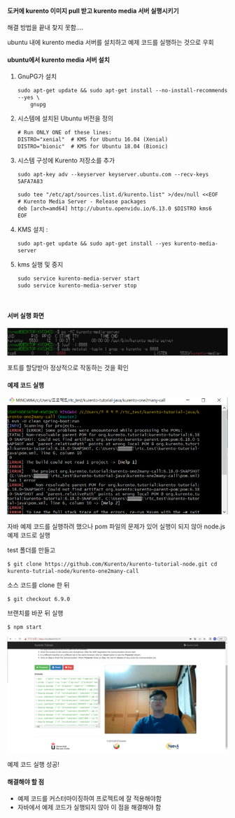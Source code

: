 #### 도커에 kurento 이미지 pull 받고 kurento media 서버 실행시키기



해결 방법을 끝내 찾지 못함....

ubuntu 내에 kurento media 서버를 설치하고 예제 코드를 실행하는 것으로 우회



#### ubuntu에서 kurento media 서버 설치



1. GnuPG가 설치

   ```
   sudo apt-get update && sudo apt-get install --no-install-recommends --yes \
       gnupg
   ```

2. 시스템에 설치된 Ubuntu 버전을 정의

   ```
   # Run ONLY ONE of these lines:
   DISTRO="xenial"  # KMS for Ubuntu 16.04 (Xenial)
   DISTRO="bionic"  # KMS for Ubuntu 18.04 (Bionic)

   ```

3. 시스템 구성에 Kurento 저장소를 추가

   ```
   sudo apt-key adv --keyserver keyserver.ubuntu.com --recv-keys 5AFA7A83

   ```

   ```
   sudo tee "/etc/apt/sources.list.d/kurento.list" >/dev/null <<EOF
   # Kurento Media Server - Release packages
   deb [arch=amd64] http://ubuntu.openvidu.io/6.13.0 $DISTRO kms6
   EOF

   ```

4. KMS 설치 :

   ```
   sudo apt-get update && sudo apt-get install --yes kurento-media-server
   ```



5. kms 실행 및 중지

   ```
   sudo service kurento-media-server start
   sudo service kurento-media-server stop
   ```

   ​

#### 서버 실행 화면



![22](./0714_webRTC_예제_test_2.assets/22.png)



포트를 할당받아 정상적으로 작동하는 것을 확인



#### 예제 코드 실행

![444](./0714_webRTC_예제_test_2.assets/444.png)

자바 예제 코드를 실행하려 했으나 pom 파일의 문제가 있어 실행이 되지 않아 node.js 예제 코드로 실행



test 폴더를 만들고 

```
$ git clone https://github.com/Kurento/kurento-tutorial-node.git cd kurento-tutrial-node/kurento-one2many-call
```

소스 코드를 clone 한 뒤

```
$ git checkout 6.9.0
```

브랜치를 바꾼 뒤 실행

```
$ npm start
```



![img](./0714_webRTC_예제_test_2.assets/333.png)



예제 코드 실행 성공!



#### 해결해야 할 점



- 예제 코드를 커스터마이징하여 프로젝트에 잘 적용해야함
- 자바에서 예제 코드가 실행되지 않아 이 점을 해결해야 함
